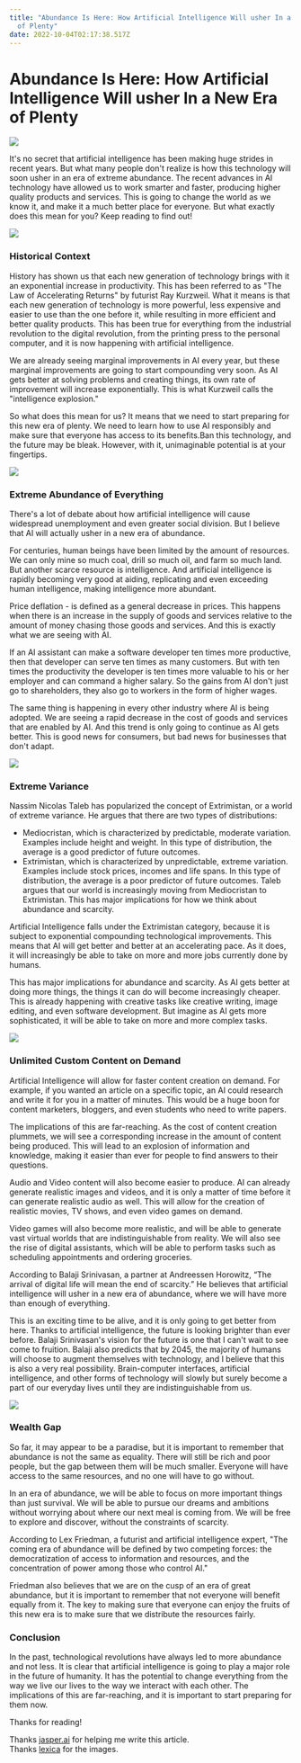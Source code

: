```yaml
---
title: "Abundance Is Here: How Artificial Intelligence Will usher In a New Era
  of Plenty"
date: 2022-10-04T02:17:38.517Z
---
```

# Abundance Is Here: How Artificial Intelligence Will usher In a New Era of Plenty

![](/img/8fefb8bf-17bd-4930-a0da-95e469816dc1.webp)

It's no secret that artificial intelligence has been making huge strides in recent years. But what many people don't realize is how this technology will soon usher in an era of extreme abundance. The recent advances in AI technology have allowed us to work smarter and faster, producing higher quality products and services. This is going to change the world as we know it, and make it a much better place for everyone. But what exactly does this mean for you? Keep reading to find out!

![](/img/ddd80b3c-8923-49d0-aaa9-25b407bf22e8.webp)

### Historical Context

History has shown us that each new generation of technology brings with it an exponential increase in productivity. This has been referred to as "The Law of Accelerating Returns" by futurist Ray Kurzweil. What it means is that each new generation of technology is more powerful, less expensive and easier to use than the one before it, while resulting in more efficient and better quality products. This has been true for everything from the industrial revolution to the digital revolution, from the printing press to the personal computer, and it is now happening with artificial intelligence.

We are already seeing marginal improvements in AI every year, but these marginal improvements are going to start compounding very soon. As AI gets better at solving problems and creating things, its own rate of improvement will increase exponentially. This is what Kurzweil calls the "intelligence explosion."

So what does this mean for us? It means that we need to start preparing for this new era of plenty. We need to learn how to use AI responsibly and make sure that everyone has access to its benefits.Ban this technology, and the future may be bleak. However, with it, unimaginable potential is at your fingertips.

![](/img/31808238-18fb-4cab-9a4c-864784713cb4.webp)

### Extreme Abundance of Everything

There's a lot of debate about how artificial intelligence will cause widespread unemployment and even greater social division. But I believe that AI will actually usher in a new era of abundance.

For centuries, human beings have been limited by the amount of resources. We can only mine so much coal, drill so much oil, and farm so much land. But another scarce resource is intelligence. And artificial intelligence is rapidly becoming very good at aiding, replicating and even exceeding human intelligence, making intelligence more abundant.

Price deflation - is defined as a general decrease in prices. This happens when there is an increase in the supply of goods and services relative to the amount of money chasing those goods and services. And this is exactly what we are seeing with AI.

If an AI assistant can make a software developer ten times more productive, then that developer can serve ten times as many customers. But with ten times the productivity the developer is ten times more valuable to his or her employer and can command a higher salary. So the gains from AI don't just go to shareholders, they also go to workers in the form of higher wages.

The same thing is happening in every other industry where AI is being adopted. We are seeing a rapid decrease in the cost of goods and services that are enabled by AI. And this trend is only going to continue as AI gets better. This is good news for consumers, but bad news for businesses that don't adapt.

![](/img/20077073-37b4-417b-8ae9-1f7223059798.webp)

### Extreme Variance

Nassim Nicolas Taleb has popularized the concept of Extrimistan, or a world of extreme variance. He argues that there are two types of distributions:

* Mediocristan, which is characterized by predictable, moderate variation. Examples include height and weight. In this type of distribution, the average is a good predictor of future outcomes.
* Extrimistan, which is characterized by unpredictable, extreme variation. Examples include stock prices, incomes and life spans. In this type of distribution, the average is a poor predictor of future outcomes. Taleb argues that our world is increasingly moving from Mediocristan to Extrimistan. This has major implications for how we think about abundance and scarcity.

Artificial Intelligence falls under the Extrimistan category, because it is subject to exponential compounding technological improvements. This means that AI will get better and better at an accelerating pace. As it does, it will increasingly be able to take on more and more jobs currently done by humans.

This has major implications for abundance and scarcity. As AI gets better at doing more things, the things it can do will become increasingly cheaper. This is already happening with creative tasks like creative writing, image editing, and even software development. But imagine as AI gets more sophisticated, it will be able to take on more and more complex tasks.

![](/img/19487465-8d80-455a-b079-86e7ea73b3e3.webp)

### Unlimited Custom Content on Demand

Artificial Intelligence will allow for faster content creation on demand. For example, if you wanted an article on a specific topic, an AI could research and write it for you in a matter of minutes. This would be a huge boon for content marketers, bloggers, and even students who need to write papers.

The implications of this are far-reaching. As the cost of content creation plummets, we will see a corresponding increase in the amount of content being produced. This will lead to an explosion of information and knowledge, making it easier than ever for people to find answers to their questions.

Audio and Video content will also become easier to produce. AI can already generate realistic images and videos, and it is only a matter of time before it can generate realistic audio as well. This will allow for the creation of realistic movies, TV shows, and even video games on demand.

Video games will also become more realistic, and will be able to generate vast virtual worlds that are indistinguishable from reality. We will also see the rise of digital assistants, which will be able to perform tasks such as scheduling appointments and ordering groceries.

According to Balaji Srinivasan, a partner at Andreessen Horowitz, “The arrival of digital life will mean the end of scarcity.” He believes that artificial intelligence will usher in a new era of abundance, where we will have more than enough of everything.

This is an exciting time to be alive, and it is only going to get better from here. Thanks to artificial intelligence, the future is looking brighter than ever before. Balaji Srinivasan's vision for the future is one that I can't wait to see come to fruition. Balaji also predicts that by 2045, the majority of humans will choose to augment themselves with technology, and I believe that this is also a very real possibility. Brain-computer interfaces, artificial intelligence, and other forms of technology will slowly but surely become a part of our everyday lives until they are indistinguishable from us.

![](/img/08565b20-a00d-4139-9a40-a70403e0ea60.webp)

### Wealth Gap

So far, it may appear to be a paradise, but it is important to remember that abundance is not the same as equality. There will still be rich and poor people, but the gap between them will be much smaller. Everyone will have access to the same resources, and no one will have to go without.

In an era of abundance, we will be able to focus on more important things than just survival. We will be able to pursue our dreams and ambitions without worrying about where our next meal is coming from. We will be free to explore and discover, without the constraints of scarcity.

According to Lex Friedman, a futurist and artificial intelligence expert, "The coming era of abundance will be defined by two competing forces: the democratization of access to information and resources, and the concentration of power among those who control AI."

Friedman also believes that we are on the cusp of an era of great abundance, but it is important to remember that not everyone will benefit equally from it. The key to making sure that everyone can enjoy the fruits of this new era is to make sure that we distribute the resources fairly.

### Conclusion

In the past, technological revolutions have always led to more abundance and not less. It is clear that artificial intelligence is going to play a major role in the future of humanity. It has the potential to change everything from the way we live our lives to the way we interact with each other. The implications of this are far-reaching, and it is important to start preparing for them now.

Thanks for reading!

Thanks [jasper.ai](https://jasper.ai) for helping me write this article.\
Thanks [lexica](https://lexica.art/) for the images.